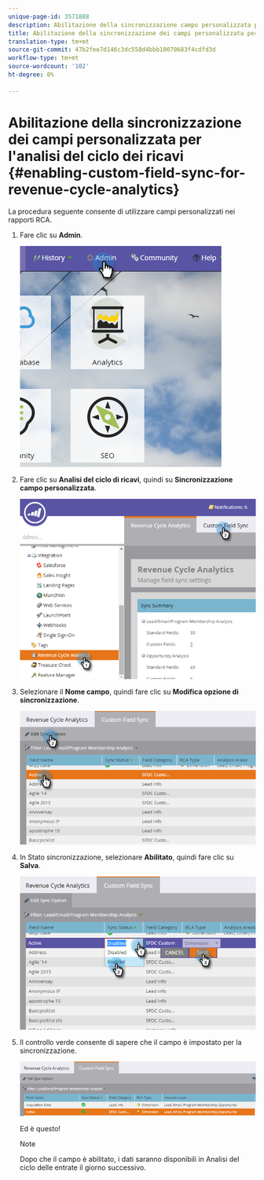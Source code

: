 ```yaml
---
unique-page-id: 3571888
description: Abilitazione della sincronizzazione campo personalizzata per l'analisi del ciclo dei ricavi - Documenti Marketo - Documentazione del prodotto
title: Abilitazione della sincronizzazione dei campi personalizzata per l'analisi del ciclo delle entrate
translation-type: tm+mt
source-git-commit: 47b2fee7d146c3dc558d4bbb10070683f4cdfd3d
workflow-type: tm+mt
source-wordcount: '102'
ht-degree: 0%

---
```



# Abilitazione della sincronizzazione dei campi personalizzata per l&#39;analisi del ciclo dei ricavi {#enabling-custom-field-sync-for-revenue-cycle-analytics}

La procedura seguente consente di utilizzare campi personalizzati nei rapporti RCA.

1. Fare clic su **Admin**.

   ![](assets/one.png)

1. Fare clic su **Analisi del ciclo di ricavi**, quindi su **Sincronizzazione campo personalizzata**.

   ![](assets/two.png)

1. Selezionare il **Nome campo**, quindi fare clic su **Modifica opzione di sincronizzazione**.

   ![](assets/three.png)

1. In Stato sincronizzazione, selezionare **Abilitato**, quindi fare clic su **Salva**.

   ![](assets/four.png)

1. Il controllo verde consente di sapere che il campo è impostato per la sincronizzazione.

   ![](assets/five.png)

   Ed è questo!

   >[!NOTE]
   >
   >Dopo che il campo è abilitato, i dati saranno disponibili in Analisi del ciclo delle entrate il giorno successivo.

